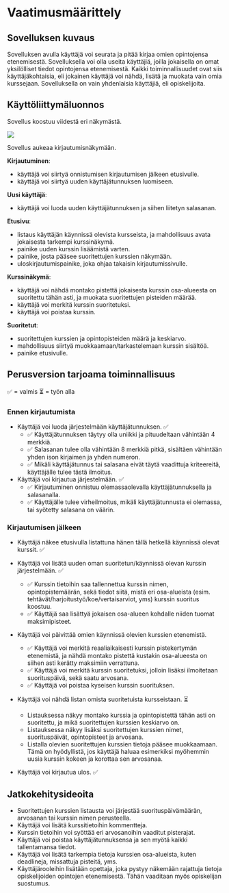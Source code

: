 # Vaatimusmäärittely

## Sovelluksen kuvaus

Sovelluksen avulla käyttäjä voi seurata ja pitää kirjaa omien opintojensa etenemisestä. Sovelluksella voi olla useita käyttäjiä, joilla jokaisella on omat yksilölliset tiedot opintojensa etenemisestä. Kaikki toiminnallisuudet ovat siis käyttäjäkohtaisia, eli jokainen käyttäjä voi nähdä, lisätä ja muokata vain omia kurssejaan. Sovelluksella on vain yhdenlaisia käyttäjiä, eli opiskelijoita. 

## Käyttöliittymäluonnos

Sovellus koostuu viidestä eri näkymästä.

![](./kuvat/kayttoliittyma-hahmotelma.png)

Sovellus aukeaa kirjautumisnäkymään.

**Kirjautuminen**:
* käyttäjä voi siirtyä onnistumisen kirjautumisen jälkeen etusivulle.
* käyttäjä voi siirtyä uuden käyttäjätunnuksen luomiseen.

**Uusi käyttäjä**:
* käyttäjä voi luoda uuden käyttäjätunnuksen ja siihen liitetyn salasanan.

**Etusivu**:
* listaus käyttäjän käynnissä olevista kursseista, ja mahdollisuus avata jokaisesta tarkempi kurssinäkymä.
* painike uuden kurssin lisäämistä varten.
* painike, josta pääsee suoritettujen kurssien näkymään.
* uloskirjautumispainike, joka ohjaa takaisin kirjautumissivulle.

**Kurssinäkymä**:
* käyttäjä voi nähdä montako pistettä jokaisesta kurssin osa-alueesta on suoritettu tähän asti, ja muokata suoritettujen pisteiden määrää.
* käyttäjä voi merkitä kurssin suoritetuksi.
* käyttäjä voi poistaa kurssin.

**Suoritetut**:
* suoritettujen kurssien ja opintopisteiden määrä ja keskiarvo.
* mahdollisuus siirtyä muokkaamaan/tarkastelemaan kurssin sisältöä.
* painike etusivulle.

## Perusversion tarjoama toiminnallisuus

:white_check_mark: = valmis
:hourglass_flowing_sand: = työn alla


### Ennen kirjautumista

- Käyttäjä voi luoda järjestelmään käyttäjätunnuksen. :white_check_mark:
  - :white_check_mark: Käyttäjätunnuksen täytyy olla uniikki ja pituudeltaan vähintään 4 merkkiä.
  - :white_check_mark: Salasanan tulee olla vähintään 8 merkkiä pitkä, sisältäen vähintään yhden ison kirjaimen ja yhden numeron.
  - :white_check_mark: Mikäli käyttäjätunnus tai salasana eivät täytä vaadittuja kriteereitä, käyttäjälle tulee tästä ilmoitus.
- Käyttäjä voi kirjautua järjestelmään. :white_check_mark:
  - :white_check_mark: Kirjautuminen onnistuu olemassaolevalla käyttäjätunnuksella ja salasanalla.
  - :white_check_mark: Käyttäjälle tulee virheilmoitus, mikäli käyttäjätunnusta ei olemassa, tai syötetty salasana on väärin.

### Kirjautumisen jälkeen

- Käyttäjä näkee etusivulla listattuna hänen tällä hetkellä käynnissä olevat kurssit. :white_check_mark:

- Käyttäjä voi lisätä uuden oman suoritetun/käynnissä olevan kurssin järjestelmään. :white_check_mark:
  - :white_check_mark: Kurssin tietoihin saa tallennettua kurssin nimen, opintopistemäärän, sekä tiedot siitä, mistä eri osa-alueista (esim. tehtävät/harjoitustyö/koe/vertaisarviot, yms) kurssin suoritus koostuu.
  - :white_check_mark: Käyttäjä saa lisättyä jokaisen osa-alueen kohdalle niiden tuomat maksimipisteet.

- Käyttäjä voi päivittää omien käynnissä olevien kurssien etenemistä.
  - :white_check_mark: Käyttäjä voi merkitä reaaliaikaisesti kurssin pistekertymän etenemistä, ja nähdä montako pistettä kustakin osa-alueesta on siihen asti kerätty maksimiin verrattuna.
  - :white_check_mark: Käyttäjä voi merkitä kurssin suoritetuksi, jolloin lisäksi ilmoitetaan suorituspäivä, sekä saatu arvosana.
  - :white_check_mark: Käyttäjä voi poistaa kyseisen kurssin suorituksen.

- Käyttäjä voi nähdä listan omista suoritetuista kursseistaan. :hourglass_flowing_sand:
  - Listauksessa näkyy montako kurssia ja opintopistettä tähän asti on suoritettu, ja mikä suoritettujen kurssien keskiarvo on.
  - Listauksessa näkyy lisäksi suoritettujen kurssien nimet, suorituspäivät, opintopisteet ja arvosana.
  - Listalla olevien suoritettujen kurssien tietoja pääsee muokkaamaan. Tämä on hyödyllistä, jos käyttäjä haluaa esimerkiksi myöhemmin uusia kurssin kokeen ja korottaa sen arvosanaa.

- Käyttäjä voi kirjautua ulos. :white_check_mark:

## Jatkokehitysideoita

- Suoritettujen kurssien listausta voi järjestää suorituspäivämäärän, arvosanan tai kurssin nimen perusteella.
- Käyttäjä voi lisätä kurssitietoihin kommentteja.
- Kurssin tietoihin voi syöttää eri arvosanoihin vaaditut pisterajat.
- Käyttäjä voi poistaa käyttäjätunnuksensa ja sen myötä kaikki tallentamansa tiedot.
- Käyttäjä voi lisätä tarkempia tietoja kurssien osa-alueista, kuten deadlineja, missattuja pisteitä, yms.
- Käyttäjärooleihin lisätään opettaja, joka pystyy näkemään rajattuja tietoja opiskelijoiden opintojen etenemisestä. Tähän vaaditaan myös opiskelijan suostumus.
